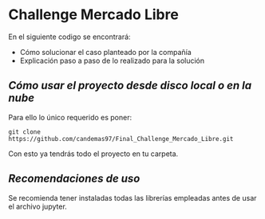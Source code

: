 # Challenge Mercado Libre


En el siguiente codigo se encontrará:
- Cómo solucionar el caso planteado por la compañía
- Explicación paso a paso de lo realizado para la solución

## *Cómo usar el proyecto desde disco local o en la nube*

Para ello lo único requerido es poner:

```git clone https://github.com/candemas97/Final_Challenge_Mercado_Libre.git```

Con esto ya tendrás todo el proyecto en tu carpeta.

## *Recomendaciones de uso*

Se recomienda tener instaladas todas las librerías empleadas antes de usar el archivo jupyter.

